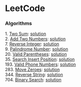 # LeetCode

### Algorithms
1\. [Two Sum](https://leetcode.com/problems/two-sum/): [solution](./two_sum)  
2\. [Add Two Numbers](https://leetcode.com/problems/add-two-numbers/): [solution](./add_two_numbers)  
7\. [Reverse Integer](https://leetcode.com/problems/reverse-integer/): [solution](./reverse_integer)  
9\. [Palindrome Number](https://leetcode.com/problems/palindrome-number/): [solution](./palindrome_number)  
20\. [Valid Parentheses](https://leetcode.com/problems/valid-parentheses/): [solution](./valid_parentheses)  
35\. [Search Insert Position](https://leetcode.com/problems/search-insert-position/): [solution](./search_insert_position)  
193\. [Valid Phone Numbers](https://leetcode.com/problems/valid-phone-numbers/): [solution](./valid_phone_numbers)  
283\. [Move Zeroes](https://leetcode.com/problems/move-zeroes/): [solution](./move_zeroes)  
344\. [Reverse String](https://leetcode.com/problems/reverse-string/): [solution](./reverse_string)  
704\. [Binary Search](https://leetcode.com/problems/binary-search/): [solution](./binary_search)  
